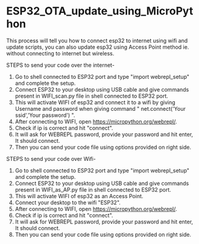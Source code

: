 # ESP32_OTA_update_using_MicroPython
This process will tell you how to connect esp32 to internet using wifi and update scripts, you can also update esp32 using Access Point method ie. without connecting to internet but wireless.

STEPS to send your code over the internet-
1) Go to shell connected to ESP32 port and type "import webrepl_setup" and complete the setup. 
2) Connect ESP32 to your desktop using USB cable and give commands present in WIFI_scan.py file in shell connected to ESP32 port.
3) This will activate WIFI of esp32 and connect it to a wifi by giving Username and password when giving command " net.connect('Your ssid','Your password') ".
4) After connecting to WIFI, open https://micropython.org/webrepl/.
5) Check if ip is correct and hit "connect".
6) It will ask for WEBREPL password, provide your password and hit enter, It should connect.
7) Then you can send your code file using options provided on right side.


STEPS to send your code over Wifi-
1) Go to shell connected to ESP32 port and type "import webrepl_setup" and complete the setup. 
2) Connect ESP32 to your desktop using USB cable and give commands present in WIFI_as_AP.py file in shell connected to ESP32 port.
3) This will activate WIFI of esp32 as an Access Point.
4) Connect your desktop to the wifi "ESP32".
5) After connecting to WIFI, open https://micropython.org/webrepl/.
6) Check if ip is correct and hit "connect".
7) It will ask for WEBREPL password, provide your password and hit enter, It should connect.
8) Then you can send your code file using options provided on right side.
